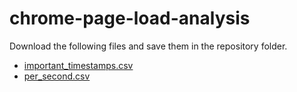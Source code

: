 # chrome-page-load-analysis

Download the following files and save them in the repository folder.
 * [important_timestamps.csv](https://drive.google.com/file/d/1GIxdatHZeMINjrEry29KERqGY0ROZ2Rt/view?usp=sharing)
 * [per_second.csv](https://drive.google.com/file/d/1xhNZyEs027fWf1ntZqk-PWGzpjUm0SNp/view?usp=sharing)
